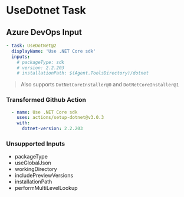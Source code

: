 # UseDotnet Task

## Azure DevOps Input

```yaml
- task: UseDotNet@2
  displayName: 'Use .NET Core sdk'
  inputs:
    # packageType: sdk
    # version: 2.2.203
    # installationPath: $(Agent.ToolsDirectory)/dotnet
```

> Also supports `DotNetCoreInstaller@0` and `DotNetCoreInstaller@1`

### Transformed Github Action

```yaml
  - name: Use .NET Core sdk
    uses: actions/setup-dotnet@v3.0.3
    with:
      dotnet-version: 2.2.203
```

### Unsupported Inputs

- packageType
- useGlobalJson
- workingDirectory
- includePreviewVersions
- installationPath
- performMultiLevelLookup
